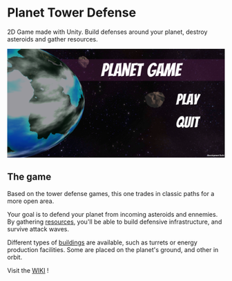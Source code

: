 # Planet Tower Defense
2D Game made with Unity. Build defenses around your planet, destroy asteroids and gather resources. 

![alt text](/Assets/Resources/Images/screenshots/menu3.png)

## The game
Based on the tower defense games, this one trades in classic paths for a more open area.

Your goal is to defend your planet from incoming asteroids and ennemies. By gathering [resources](../../wiki/Resources), you'll be able to build defensive infrastructure, and survive attack waves.

Different types of [buildings](../../wiki/Buildings) are available, such as turrets or energy production facilities. Some are placed on the planet's ground, and other in orbit.


Visit the [WIKI](../../wiki) ! 
